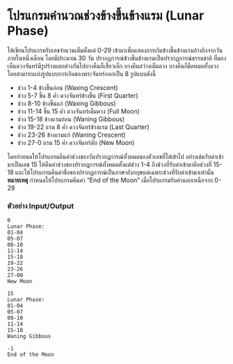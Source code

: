 # โปรแกรมคำนวณช่วงข้างขึ้นข้างแรม (Lunar Phase) 

ให้เขียนโปรแกรมรับเลขจำนวนเต็มตั้งแต่ 0-29 เข้ามาเพื่อแสดงการเกิดข้างขึ้นข้างแรมอ้างอิงจากวันภายในหนึ่งเดือน โดยมีประมาณ 30 วัน 
ปรากฎการณ์ข้างขึ้นข้างแรมเป็นปรากฏการณ์ธรรมชาติ ที่มองเห็นดวงจันทร์มีรูปร่างแตกต่างกันไปบางคืนก็เสี้ยวเล็ก บางคืนสว่างเต็มดวง 
บางคืนก็มืดหมดทั้งดวง โดยสามารถแบ่งรูปแบบการเกิดของพระจันทร์ออกเป็น 8 รูปแบบดังนี้

* ช่วง 1-4 ข้างขึ้นอ่อน (Waxing Crescent)
* ช่วง 5-7 ขึ้น 8 ค่ำ ดวงจันทร์ข้างขึ้น (First Quarter)
* ช่วง 8-10 ข้างขึ้นแก่ (Waxing Gibbous)
* ช่วง 11-14 ขึ้น 15 ค่ำ ดวงจันทร์เต็มดวง (Full Moon)
* ช่วง 15-18 ข้างแรมอ่อน (Waning Gibbous)
* ช่วง 19-22 แรม 8 ค่ำ ดวงจันทร์ข้างแรม (Last Quarter)
* ช่วง 23-26 ข้างแรมแก่ (Waning Crescent)
* ช่วง 27-0 แรม 15 ค่ำ ดวงจันทร์ดับ (New Moon)

โดยกำหนดให้โปรแกรมคืนค่าช่วงของวันปรากฎการณ์ทั้งหมดของตัวเลขที่ใส่เข้าไป อย่างเช่นรับค่าเข้ามาเป็นเลข 15 
ให้คืนค่าช่วงของปรากฏการณ์ทั้งหมดตั้งแต่ช่วง 1-4 ถึงช่วงที่รับค่าเข้ามาคือช่วงที่ 15-18 และให้โปรแกรมคืนค่าชื่อของปรากฏการณ์เป็นภาษาอังกฤษแค่เฉพาะช่วงที่รับค่าเข้ามาเท่านั้น
**หมายเหตุ** กำหนดให้โปรแกรมคืนค่า “End of the Moon” เมื่อโปรแกรมรับค่านอกเหนือจาก 0-29

### **ตัวอย่าง** **Input/Output**

```
0
Lunar Phase:
01-04
05-07
08-10
11-14
15-18
19-22
23-26
27-00
New Moon
```

```
15
Lunar Phase:
01-04
05-07
08-10
11-14
15-18
Waning Gibbous
```

```
-1
End of the Moon
```
